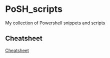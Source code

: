 # PoSH_scripts
My collection of Powershell snippets and scripts

## Cheatsheet

[Cheatsheet](cheatsheet.md)
